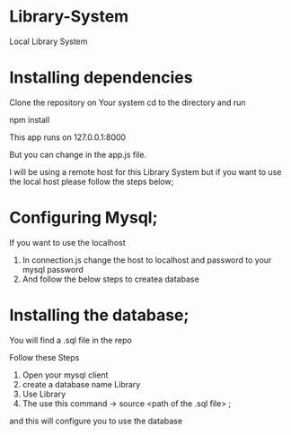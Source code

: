 # Library-System
Local Library System

# Installing dependencies
Clone the repository on Your system
cd to the directory and run

npm install

This app runs on 127.0.0.1:8000 

But you can change in the app.js file.

I will be using a remote host for this Library System but if you want to use the local host please follow the steps below;

# Configuring Mysql;
If you want to use the localhost
1. In connection.js change the host to localhost and  password to your mysql password
2. And follow the below steps to createa database 

# Installing the database;
You will find a .sql file in the repo

Follow these Steps

1. Open your mysql client
2. create a database name Library
3. Use Library
4. The use this command -> source <path of the .sql file> ;

and this will configure you to use the database
